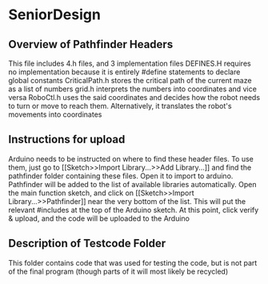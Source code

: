 SeniorDesign
============

Overview of Pathfinder Headers
------------------------------
This file includes 4.h files, and 3 implementation files
DEFINES.H requires no implementation because it is entirely #define statements to declare global constants
CriticalPath.h stores the critical path of the current maze as a list of numbers
grid.h interprets the numbers into coordinates and vice versa
RoboCtl.h uses the said coordinates and decides how the robot needs to turn or move to reach them. Alternatively, it translates the robot's movements into coordinates

Instructions for upload
-----------------------
Arduino needs to be instructed on where to find these header files. To use them, just go to [[Sketch>>Import Library...>>Add Library...]] and find the pathfinder folder containing these files. Open it to import to arduino.
Pathfinder will be added to the list of available libraries automatically.
Open the main function sketch, and click on [[Sketch>>Import Library...>>Pathfinder]] near the very bottom of the list.
This will put the relevant #includes at the top of the Arduino sketch. At this point, click verify & upload, and the code will be uploaded to the Arduino

Description of Testcode Folder
------------------------------
This folder contains code that was used for testing the code, but is not part of the final program (though parts of it will most likely be recycled)
